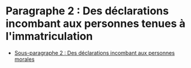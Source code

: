# Paragraphe 2 : Des déclarations incombant aux personnes tenues à l'immatriculation

- [Sous-paragraphe 2 : Des déclarations incombant aux personnes morales](sous-paragraphe-2)
